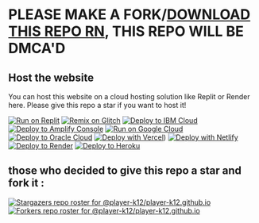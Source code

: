 # PLEASE MAKE A FORK/[DOWNLOAD THIS REPO RN](https://codeload.github.com/player-k12/player-k12.github.io/zip/refs/heads/main), THIS REPO WILL BE DMCA'D
## Host the website

You can host this website on a cloud hosting solution like Replit or Render here.
Please give this repo a star if you want to host it!
<br>

[![Run on Replit](https://binbashbanana.github.io/deploy-buttons/buttons/remade/replit.svg)](https://github.com/player-k12/player-k12.github.io)
[![Remix on Glitch](https://binbashbanana.github.io/deploy-buttons/buttons/remade/glitch.svg)](https://glitch.com/edit/#!/import/github/player-k12/player-k12.github.io)
[![Deploy to IBM Cloud](https://binbashbanana.github.io/deploy-buttons/buttons/remade/ibmcloud.svg)](https://cloud.ibm.com/devops/setup/deploy?repository=https://github.com/player-k12/player-k12.github.io)
[![Deploy to Amplify Console](https://binbashbanana.github.io/deploy-buttons/buttons/remade/amplifyconsole.svg)](https://console.aws.amazon.com/amplify/home#/deploy?repo=https://github.com/player-k12/player-k12.github.io)
[![Run on Google Cloud](https://binbashbanana.github.io/deploy-buttons/buttons/remade/googlecloud.svg)](https://deploy.cloud.run/?git_repo=https://github.com/player-k12/player-k12.github.io)
[![Deploy to Oracle Cloud](https://binbashbanana.github.io/deploy-buttons/buttons/remade/oraclecloud.svg)](https://cloud.oracle.com/resourcemanager/stacks/create?zipUrl=https://github.com/player-k12/player-k12.github.io/archive/refs/heads/main.zip)
[![Deploy with Vercel](https://binbashbanana.github.io/deploy-buttons/buttons/remade/vercel.svg)](https://vercel.com/new/clone?repository-url=https%3A%2F%2Fgithub.com%2Fplayer-k12%2Fplayer-k12.github.io)) 
[![Deploy with Netlify](https://binbashbanana.github.io/deploy-buttons/buttons/remade/netlify.svg)](https://app.netlify.com/start/deploy?repository=https://github.com/player-k12/player-k12.github.io)
[![Deploy to Render](https://binbashbanana.github.io/deploy-buttons/buttons/remade/render.svg)](https://render.com/deploy?repo=https://github.com/player-k12/player-k12.github.io)
[![Deploy to Heroku](https://binbashbanana.github.io/deploy-buttons/buttons/remade/heroku.svg)](https://heroku.com/deploy/?template=https://github.com/player-k12/player-k12.github.io)
## those who decided to give this repo a star and fork it :
[![Stargazers repo roster for @player-k12/player-k12.github.io](http://reporoster.com/stars/player-k12/player-k12.github.io)](http://github.com/player-k12/player-k12.github.io/stargazers)
[![Forkers repo roster for @player-k12/player-k12.github.io](http://reporoster.com/forks/player-k12/player-k12.github.io)](http://github.com/player-k12/player-k12.github.io/network/members)
